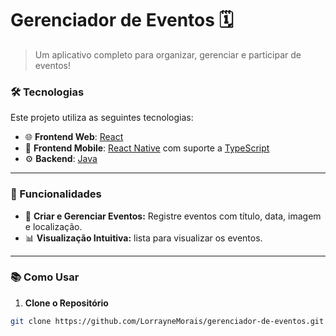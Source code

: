# Gerenciador de Eventos 🗓️  
> Um aplicativo completo para organizar, gerenciar e participar de eventos!  

### 🛠️ Tecnologias  
Este projeto utiliza as seguintes tecnologias:  
- 🌐 **Frontend Web**: [React](https://reactjs.org/)  
- 📱 **Frontend Mobile**: [React Native](https://reactnative.dev/) com suporte a [TypeScript](https://www.typescriptlang.org/)
- ⚙️ **Backend**: [Java](https://www.oracle.com/java/) 

---

### 🚀 Funcionalidades  
- 📝 **Criar e Gerenciar Eventos:** Registre eventos com título, data, imagem e localização.      
- 📊 **Visualização Intuitiva:** lista para visualizar os eventos.  

---

### 📚 Como Usar  

1. **Clone o Repositório**  
```bash  
git clone https://github.com/LorrayneMorais/gerenciador-de-eventos.git  
